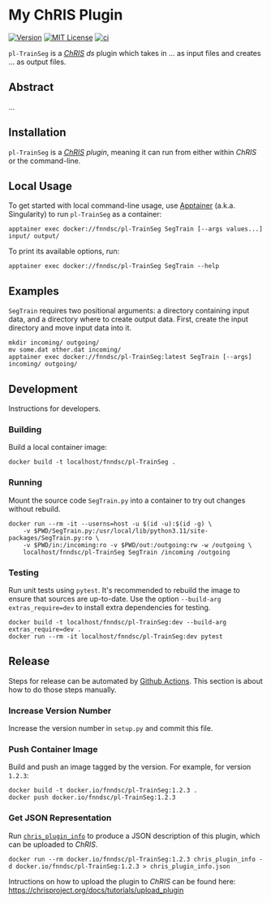 # My ChRIS Plugin

[![Version](https://img.shields.io/docker/v/fnndsc/pl-TrainSeg?sort=semver)](https://hub.docker.com/r/fnndsc/pl-TrainSeg)
[![MIT License](https://img.shields.io/github/license/fnndsc/pl-TrainSeg)](https://github.com/FNNDSC/pl-TrainSeg/blob/main/LICENSE)
[![ci](https://github.com/FNNDSC/pl-TrainSeg/actions/workflows/ci.yml/badge.svg)](https://github.com/FNNDSC/pl-TrainSeg/actions/workflows/ci.yml)

`pl-TrainSeg` is a [_ChRIS_](https://chrisproject.org/)
_ds_ plugin which takes in ...  as input files and
creates ... as output files.

## Abstract

...

## Installation

`pl-TrainSeg` is a _[ChRIS](https://chrisproject.org/) plugin_, meaning it can
run from either within _ChRIS_ or the command-line.

## Local Usage

To get started with local command-line usage, use [Apptainer](https://apptainer.org/)
(a.k.a. Singularity) to run `pl-TrainSeg` as a container:

```shell
apptainer exec docker://fnndsc/pl-TrainSeg SegTrain [--args values...] input/ output/
```

To print its available options, run:

```shell
apptainer exec docker://fnndsc/pl-TrainSeg SegTrain --help
```

## Examples

`SegTrain` requires two positional arguments: a directory containing
input data, and a directory where to create output data.
First, create the input directory and move input data into it.

```shell
mkdir incoming/ outgoing/
mv some.dat other.dat incoming/
apptainer exec docker://fnndsc/pl-TrainSeg:latest SegTrain [--args] incoming/ outgoing/
```

## Development

Instructions for developers.

### Building

Build a local container image:

```shell
docker build -t localhost/fnndsc/pl-TrainSeg .
```

### Running

Mount the source code `SegTrain.py` into a container to try out changes without rebuild.

```shell
docker run --rm -it --userns=host -u $(id -u):$(id -g) \
    -v $PWD/SegTrain.py:/usr/local/lib/python3.11/site-packages/SegTrain.py:ro \
    -v $PWD/in:/incoming:ro -v $PWD/out:/outgoing:rw -w /outgoing \
    localhost/fnndsc/pl-TrainSeg SegTrain /incoming /outgoing
```

### Testing

Run unit tests using `pytest`.
It's recommended to rebuild the image to ensure that sources are up-to-date.
Use the option `--build-arg extras_require=dev` to install extra dependencies for testing.

```shell
docker build -t localhost/fnndsc/pl-TrainSeg:dev --build-arg extras_require=dev .
docker run --rm -it localhost/fnndsc/pl-TrainSeg:dev pytest
```

## Release

Steps for release can be automated by [Github Actions](.github/workflows/ci.yml).
This section is about how to do those steps manually.

### Increase Version Number

Increase the version number in `setup.py` and commit this file.

### Push Container Image

Build and push an image tagged by the version. For example, for version `1.2.3`:

```
docker build -t docker.io/fnndsc/pl-TrainSeg:1.2.3 .
docker push docker.io/fnndsc/pl-TrainSeg:1.2.3
```

### Get JSON Representation

Run [`chris_plugin_info`](https://github.com/FNNDSC/chris_plugin#usage)
to produce a JSON description of this plugin, which can be uploaded to _ChRIS_.

```shell
docker run --rm docker.io/fnndsc/pl-TrainSeg:1.2.3 chris_plugin_info -d docker.io/fnndsc/pl-TrainSeg:1.2.3 > chris_plugin_info.json
```

Intructions on how to upload the plugin to _ChRIS_ can be found here:
https://chrisproject.org/docs/tutorials/upload_plugin

